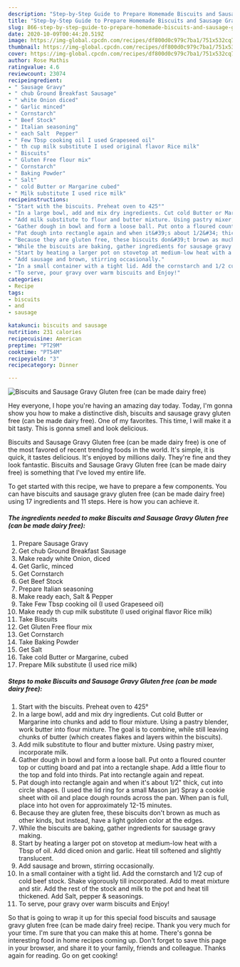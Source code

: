 ```yaml
---
description: "Step-by-Step Guide to Prepare Homemade Biscuits and Sausage Gravy Gluten free (can be made dairy free)"
title: "Step-by-Step Guide to Prepare Homemade Biscuits and Sausage Gravy Gluten free (can be made dairy free)"
slug: 866-step-by-step-guide-to-prepare-homemade-biscuits-and-sausage-gravy-gluten-free-can-be-made-dairy-free
date: 2020-10-09T00:44:20.519Z
image: https://img-global.cpcdn.com/recipes/df800d0c979c7ba1/751x532cq70/biscuits-and-sausage-gravy-gluten-free-can-be-made-dairy-free-recipe-main-photo.jpg
thumbnail: https://img-global.cpcdn.com/recipes/df800d0c979c7ba1/751x532cq70/biscuits-and-sausage-gravy-gluten-free-can-be-made-dairy-free-recipe-main-photo.jpg
cover: https://img-global.cpcdn.com/recipes/df800d0c979c7ba1/751x532cq70/biscuits-and-sausage-gravy-gluten-free-can-be-made-dairy-free-recipe-main-photo.jpg
author: Rose Mathis
ratingvalue: 4.6
reviewcount: 23074
recipeingredient:
- " Sausage Gravy"
- " chub Ground Breakfast Sausage"
- " white Onion diced"
- " Garlic minced"
- " Cornstarch"
- " Beef Stock"
- " Italian seasoning"
- " each Salt  Pepper"
- " Few Tbsp cooking oil I used Grapeseed oil"
- " th cup milk substitute I used original flavor Rice milk"
- " Biscuits"
- " Gluten Free flour mix"
- " Cornstarch"
- " Baking Powder"
- " Salt"
- " cold Butter or Margarine cubed"
- " Milk substitute I used rice milk"
recipeinstructions:
- "Start with the biscuits. Preheat oven to 425°"
- "In a large bowl, add and mix dry ingredients. Cut cold Butter or Margarine into chunks and add to flour mixture. Using a pastry blender, work butter into flour mixture. The goal is to combine, while still leaving chunks of butter (which creates flakes and layers within the biscuits)."
- "Add milk substitute to flour and butter mixture. Using pastry mixer, incorporate milk."
- "Gather dough in bowl and form a loose ball. Put onto a floured counter top or cutting board and pat into a rectangle shape. Add a little flour to the top and fold into thirds. Pat into rectangle again and repeat."
- "Pat dough into rectangle again and when it&#39;s about 1/2&#34; thick, cut into circle shapes. (I used the lid ring for a small Mason jar) Spray a cookie sheet with oil and place dough rounds across the pan. When pan is full, place into hot oven for approximately 12-15 minutes."
- "Because they are gluten free, these biscuits don&#39;t brown as much as other kinds, but instead, have a light golden color at the edges."
- "While the biscuits are baking, gather ingredients for sausage gravy making."
- "Start by heating a larger pot on stovetop at medium-low heat with a Tbsp of oil. Add diced onion and garlic. Heat till softened and slightly translucent."
- "Add sausage and brown, stirring occasionally."
- "In a small container with a tight lid. Add the cornstarch and 1/2 cup of cold beef stock. Shake vigorously till incorporated. Add to meat mixture and stir. Add the rest of the stock and milk to the pot and heat till thickened. Add Salt, pepper &amp; seasonings."
- "To serve, pour gravy over warm biscuits and Enjoy!"
categories:
- Recipe
tags:
- biscuits
- and
- sausage

katakunci: biscuits and sausage 
nutrition: 231 calories
recipecuisine: American
preptime: "PT29M"
cooktime: "PT54M"
recipeyield: "3"
recipecategory: Dinner

---
```



![Biscuits and Sausage Gravy Gluten free (can be made dairy free)](https://img-global.cpcdn.com/recipes/df800d0c979c7ba1/751x532cq70/biscuits-and-sausage-gravy-gluten-free-can-be-made-dairy-free-recipe-main-photo.jpg)

Hey everyone, I hope you're having an amazing day today. Today, I'm gonna show you how to make a distinctive dish, biscuits and sausage gravy gluten free (can be made dairy free). One of my favorites. This time, I will make it a bit tasty. This is gonna smell and look delicious.



Biscuits and Sausage Gravy Gluten free (can be made dairy free) is one of the most favored of recent trending foods in the world. It's simple, it is quick, it tastes delicious. It's enjoyed by millions daily. They're fine and they look fantastic. Biscuits and Sausage Gravy Gluten free (can be made dairy free) is something that I've loved my entire life.


To get started with this recipe, we have to prepare a few components. You can have biscuits and sausage gravy gluten free (can be made dairy free) using 17 ingredients and 11 steps. Here is how you can achieve it.

<!--inarticleads1-->

##### The ingredients needed to make Biscuits and Sausage Gravy Gluten free (can be made dairy free):

1. Prepare  Sausage Gravy
1. Get  chub Ground Breakfast Sausage
1. Make ready  white Onion, diced
1. Get  Garlic, minced
1. Get  Cornstarch
1. Get  Beef Stock
1. Prepare  Italian seasoning
1. Make ready  each, Salt &amp; Pepper
1. Take  Few Tbsp cooking oil (I used Grapeseed oil)
1. Make ready  th cup milk substitute (I used original flavor Rice milk)
1. Take  Biscuits
1. Get  Gluten Free flour mix
1. Get  Cornstarch
1. Take  Baking Powder
1. Get  Salt
1. Take  cold Butter or Margarine, cubed
1. Prepare  Milk substitute (I used rice milk)




<!--inarticleads2-->

##### Steps to make Biscuits and Sausage Gravy Gluten free (can be made dairy free):

1. Start with the biscuits. Preheat oven to 425°
1. In a large bowl, add and mix dry ingredients. Cut cold Butter or Margarine into chunks and add to flour mixture. Using a pastry blender, work butter into flour mixture. The goal is to combine, while still leaving chunks of butter (which creates flakes and layers within the biscuits).
1. Add milk substitute to flour and butter mixture. Using pastry mixer, incorporate milk.
1. Gather dough in bowl and form a loose ball. Put onto a floured counter top or cutting board and pat into a rectangle shape. Add a little flour to the top and fold into thirds. Pat into rectangle again and repeat.
1. Pat dough into rectangle again and when it&#39;s about 1/2&#34; thick, cut into circle shapes. (I used the lid ring for a small Mason jar) Spray a cookie sheet with oil and place dough rounds across the pan. When pan is full, place into hot oven for approximately 12-15 minutes.
1. Because they are gluten free, these biscuits don&#39;t brown as much as other kinds, but instead, have a light golden color at the edges.
1. While the biscuits are baking, gather ingredients for sausage gravy making.
1. Start by heating a larger pot on stovetop at medium-low heat with a Tbsp of oil. Add diced onion and garlic. Heat till softened and slightly translucent.
1. Add sausage and brown, stirring occasionally.
1. In a small container with a tight lid. Add the cornstarch and 1/2 cup of cold beef stock. Shake vigorously till incorporated. Add to meat mixture and stir. Add the rest of the stock and milk to the pot and heat till thickened. Add Salt, pepper &amp; seasonings.
1. To serve, pour gravy over warm biscuits and Enjoy!




So that is going to wrap it up for this special food biscuits and sausage gravy gluten free (can be made dairy free) recipe. Thank you very much for your time. I'm sure that you can make this at home. There's gonna be interesting food in home recipes coming up. Don't forget to save this page in your browser, and share it to your family, friends and colleague. Thanks again for reading. Go on get cooking!
